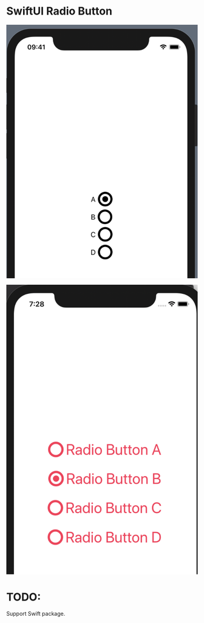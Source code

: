 # SwiftUI Radio Button

![Screenshot 1](./images/screen1.png)

![Screenshot 2](./images/screen2.png)

# TODO:

Support Swift package.
